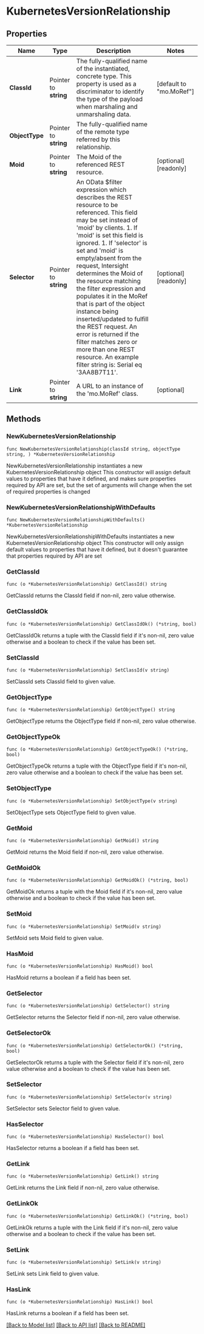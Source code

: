 # KubernetesVersionRelationship

## Properties

Name | Type | Description | Notes
------------ | ------------- | ------------- | -------------
**ClassId** | Pointer to **string** | The fully-qualified name of the instantiated, concrete type. This property is used as a discriminator to identify the type of the payload when marshaling and unmarshaling data. | [default to "mo.MoRef"]
**ObjectType** | Pointer to **string** | The fully-qualified name of the remote type referred by this relationship. | 
**Moid** | Pointer to **string** | The Moid of the referenced REST resource. | [optional] [readonly] 
**Selector** | Pointer to **string** | An OData $filter expression which describes the REST resource to be referenced. This field may be set instead of &#39;moid&#39; by clients. 1. If &#39;moid&#39; is set this field is ignored. 1. If &#39;selector&#39; is set and &#39;moid&#39; is empty/absent from the request, Intersight determines the Moid of the resource matching the filter expression and populates it in the MoRef that is part of the object instance being inserted/updated to fulfill the REST request. An error is returned if the filter matches zero or more than one REST resource. An example filter string is: Serial eq &#39;3AA8B7T11&#39;. | [optional] [readonly] 
**Link** | Pointer to **string** | A URL to an instance of the &#39;mo.MoRef&#39; class. | [optional] 

## Methods

### NewKubernetesVersionRelationship

`func NewKubernetesVersionRelationship(classId string, objectType string, ) *KubernetesVersionRelationship`

NewKubernetesVersionRelationship instantiates a new KubernetesVersionRelationship object
This constructor will assign default values to properties that have it defined,
and makes sure properties required by API are set, but the set of arguments
will change when the set of required properties is changed

### NewKubernetesVersionRelationshipWithDefaults

`func NewKubernetesVersionRelationshipWithDefaults() *KubernetesVersionRelationship`

NewKubernetesVersionRelationshipWithDefaults instantiates a new KubernetesVersionRelationship object
This constructor will only assign default values to properties that have it defined,
but it doesn't guarantee that properties required by API are set

### GetClassId

`func (o *KubernetesVersionRelationship) GetClassId() string`

GetClassId returns the ClassId field if non-nil, zero value otherwise.

### GetClassIdOk

`func (o *KubernetesVersionRelationship) GetClassIdOk() (*string, bool)`

GetClassIdOk returns a tuple with the ClassId field if it's non-nil, zero value otherwise
and a boolean to check if the value has been set.

### SetClassId

`func (o *KubernetesVersionRelationship) SetClassId(v string)`

SetClassId sets ClassId field to given value.


### GetObjectType

`func (o *KubernetesVersionRelationship) GetObjectType() string`

GetObjectType returns the ObjectType field if non-nil, zero value otherwise.

### GetObjectTypeOk

`func (o *KubernetesVersionRelationship) GetObjectTypeOk() (*string, bool)`

GetObjectTypeOk returns a tuple with the ObjectType field if it's non-nil, zero value otherwise
and a boolean to check if the value has been set.

### SetObjectType

`func (o *KubernetesVersionRelationship) SetObjectType(v string)`

SetObjectType sets ObjectType field to given value.


### GetMoid

`func (o *KubernetesVersionRelationship) GetMoid() string`

GetMoid returns the Moid field if non-nil, zero value otherwise.

### GetMoidOk

`func (o *KubernetesVersionRelationship) GetMoidOk() (*string, bool)`

GetMoidOk returns a tuple with the Moid field if it's non-nil, zero value otherwise
and a boolean to check if the value has been set.

### SetMoid

`func (o *KubernetesVersionRelationship) SetMoid(v string)`

SetMoid sets Moid field to given value.

### HasMoid

`func (o *KubernetesVersionRelationship) HasMoid() bool`

HasMoid returns a boolean if a field has been set.

### GetSelector

`func (o *KubernetesVersionRelationship) GetSelector() string`

GetSelector returns the Selector field if non-nil, zero value otherwise.

### GetSelectorOk

`func (o *KubernetesVersionRelationship) GetSelectorOk() (*string, bool)`

GetSelectorOk returns a tuple with the Selector field if it's non-nil, zero value otherwise
and a boolean to check if the value has been set.

### SetSelector

`func (o *KubernetesVersionRelationship) SetSelector(v string)`

SetSelector sets Selector field to given value.

### HasSelector

`func (o *KubernetesVersionRelationship) HasSelector() bool`

HasSelector returns a boolean if a field has been set.

### GetLink

`func (o *KubernetesVersionRelationship) GetLink() string`

GetLink returns the Link field if non-nil, zero value otherwise.

### GetLinkOk

`func (o *KubernetesVersionRelationship) GetLinkOk() (*string, bool)`

GetLinkOk returns a tuple with the Link field if it's non-nil, zero value otherwise
and a boolean to check if the value has been set.

### SetLink

`func (o *KubernetesVersionRelationship) SetLink(v string)`

SetLink sets Link field to given value.

### HasLink

`func (o *KubernetesVersionRelationship) HasLink() bool`

HasLink returns a boolean if a field has been set.


[[Back to Model list]](../README.md#documentation-for-models) [[Back to API list]](../README.md#documentation-for-api-endpoints) [[Back to README]](../README.md)


